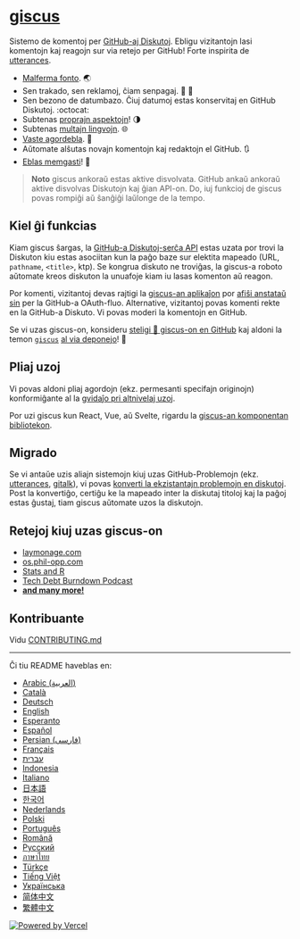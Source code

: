 # [giscus][giscus]

Sistemo de komentoj per [GitHub-aj Diskutoj][discussions]. Ebligu vizitantojn lasi komentojn kaj reagojn sur via retejo per GitHub! Forte inspirita de [utterances][utterances].

- [Malferma fonto][repo]. 🌏
- Sen trakado, sen reklamoj, ĉiam senpagaj. 📡 🚫
- Sen bezono de datumbazo. Ĉiuj datumoj estas konservitaj en GitHub Diskutoj. :octocat:
- Subtenas [proprajn aspektojn][creating-custom-themes]! 🌗
- Subtenas [multajn lingvojn][multiple-languages]. 🌐
- [Vaste agordebla][advanced-usage]. 🔧
- Aŭtomate alŝutas novajn komentojn kaj redaktojn el GitHub. 🔃
- [Eblas memgasti][self-hosting]! 🤳

> **Noto**
> giscus ankoraŭ estas aktive disvolvata. GitHub ankaŭ ankoraŭ aktive disvolvas Diskutojn kaj ĝian API-on. Do, iuj funkcioj de giscus povas rompiĝi aŭ ŝanĝiĝi laŭlonge de la tempo.

## Kiel ĝi funkcias

Kiam giscus ŝargas, la [GitHub-a Diskutoj-serĉa API][search-api] estas uzata por trovi la Diskuton kiu estas asociitan kun la paĝo baze sur elektita mapeado (URL, `pathname`, `<title>`, ktp). Se kongrua diskuto ne troviĝas, la giscus-a roboto aŭtomate kreos diskuton la unuafoje kiam iu lasas komenton aŭ reagon.

Por komenti, vizitantoj devas rajtigi la [giscus-an aplikaĵon][giscus-app] por [afiŝi anstataŭ sin][authorization] per la GitHub-a OAuth-fluo. Alternative, vizitantoj povas komenti rekte en la GitHub-a Diskuto. Vi povas moderi la komentojn en GitHub.

[giscus]: https://giscus.app
[discussions]: https://docs.github.com/en/discussions
[utterances]: https://github.com/utterance/utterances
[repo]: https://github.com/giscus/giscus
[advanced-usage]: https://github.com/giscus/giscus/blob/main/ADVANCED-USAGE.md
[creating-custom-themes]: https://github.com/giscus/giscus/blob/main/ADVANCED-USAGE.md#data-theme
[multiple-languages]: https://github.com/giscus/giscus/blob/main/CONTRIBUTING.md#adding-localizations
[self-hosting]: https://github.com/giscus/giscus/blob/main/SELF-HOSTING.md
[search-api]: https://docs.github.com/en/graphql/guides/using-the-graphql-api-for-discussions#search
[giscus-app]: https://github.com/apps/giscus
[authorization]: https://docs.github.com/en/developers/apps/identifying-and-authorizing-users-for-github-apps

<!-- configuration -->

Se vi uzas giscus-on, konsideru [steligi 🌟 giscus-on en GitHub][repo] kaj aldoni la temon [`giscus`][giscus-topic] [al via deponejo][topic-howto]! 🎉

## Pliaj uzoj

Vi povas aldoni pliaj agordojn (ekz. permesanti specifajn originojn) konformiĝante al la [gvidaĵo pri altnivelaj uzoj][advanced-usage].

Por uzi giscus kun React, Vue, aŭ Svelte, rigardu la [giscus-an komponentan bibliotekon][giscus-component].

## Migrado

Se vi antaŭe uzis aliajn sistemojn kiuj uzas GitHub-Problemojn (ekz. [utterances][utterances], [gitalk][gitalk]), vi povas [konverti la ekzistantajn problemojn en diskutoj][convert]. Post la konvertiĝo, certiĝu ke la mapeado inter la diskutaj titoloj kaj la paĝoj estas ĝustaj, tiam giscus aŭtomate uzos la diskutojn.

## Retejoj kiuj uzas giscus-on

- [laymonage.com][laymonage-website]
- [os.phil-opp.com][os-phil-opp]
- [Stats and R][statsandr]
- [Tech Debt Burndown Podcast][techdebtburndown]
- [**and many more!**][giscus-topic]

## Kontribuante

Vidu [CONTRIBUTING.md][contributing]

[giscus-component]: https://github.com/giscus/giscus-component
[repo]: https://github.com/giscus/giscus
[giscus-topic]: https://github.com/topics/giscus
[topic-howto]: https://docs.github.com/en/github/administering-a-repository/classifying-your-repository-with-topics
[advanced-usage]: https://github.com/giscus/giscus/blob/main/ADVANCED-USAGE.md
[utterances]: https://github.com/utterance/utterances
[gitalk]: https://github.com/gitalk/gitalk
[convert]: https://docs.github.com/en/discussions/managing-discussions-for-your-community/moderating-discussions#converting-an-issue-to-a-discussion
[laymonage-website]: https://laymonage.com/posts/giscus
[os-phil-opp]: https://os.phil-opp.com
[statsandr]: https://statsandr.com
[techdebtburndown]: https://techdebtburndown.com
[contributing]: https://github.com/giscus/giscus/blob/main/CONTRIBUTING.md

<!-- end -->

---

Ĉi tiu README haveblas en:

- [Arabic (العربية)](README.ar.md)
- [Català](README.ca.md)
- [Deutsch](README.de.md)
- [English](README.md)
- [Esperanto](README.eo.md)
- [Español](README.es.md)
- [Persian (فارسی)](README.fa.md)
- [Français](README.fr.md)
- [עברית](README.he.md)
- [Indonesia](README.id.md)
- [Italiano](README.it.md)
- [日本語](README.ja.md)
- [한국어](README.ko.md)
- [Nederlands](README.nl.md)
- [Polski](README.pl.md)
- [Português](README.pt.md)
- [Română](README.ro.md)
- [Русский](README.ru.md)
- [ภาษาไทย](README.th.md)
- [Türkçe](README.tr.md)
- [Tiếng Việt](README.vi.md)
- [Українська](README.uk.md)
- [简体中文](README.zh-CN.md)
- [繁體中文](README.zh-TW.md)

[![Powered by Vercel](public/powered-by-vercel.svg)][vercel]

[vercel]: https://vercel.com/?utm_source=giscus&utm_campaign=oss
